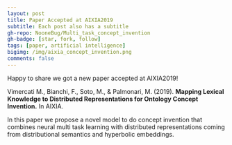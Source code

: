 ```yaml
---
layout: post
title: Paper Accepted at AIXIA2019
subtitle: Each post also has a subtitle
gh-repo: NooneBug/Multi_task_concept_invention
gh-badge: [star, fork, follow]
tags: [paper, artificial intelligence]
bigimg: /img/aixia_concept_invention.png
comments: false
---
```




Happy to share we got a new paper accepted at AIXIA2019!

Vimercati M., Bianchi, F., Soto, M., & Palmonari, M. (2019). **Mapping Lexical Knowledge to Distributed Representations for Ontology Concept Invention.** In AIXIA.

In this paper we propose a novel model to do concept invention that combines neural multi task learning with
distributed representations coming from distributional semantics and hyperbolic embeddings.
